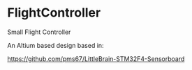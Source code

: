 # FlightController
 Small Flight Controller

An Altium based design based in:

https://github.com/pms67/LittleBrain-STM32F4-Sensorboard

